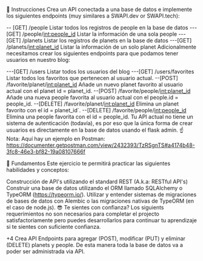 📝 Instrucciones
Crea un API conectada a una base de datos e implemente los siguientes endpoints (muy similares a SWAPI.dev or SWAPI.tech):

-- [GET] /people Listar todos los registros de people en la base de datos
---[GET] /people/<int:people_id> Listar la información de una sola people
---[GET] /planets Listar los registros de planets en la base de datos
---[GET] /planets/<int:planet_id> Listar la información de un solo planet
Adicionalmente necesitamos crear los siguientes endpoints para que podamos tener usuarios en nuestro blog:

---[GET] /users Listar todos los usuarios del blog
---[GET] /users/favorites Listar todos los favoritos que pertenecen al usuario actual.
--[POST] /favorite/planet/<int:planet_id> Añade un nuevo planet favorito al usuario actual con el planet id = planet_id.
--[POST] /favorite/people/<int:planet_id> Añade una nueva people favorita al usuario actual con el people.id = people_id.
--[DELETE] /favorite/planet/<int:planet_id> Elimina un planet favorito con el id = planet_id`.
--[DELETE] /favorite/people/<int:people_id> Elimina una people favorita con el id = people_id.
Tu API actual no tiene un sistema de autenticación (todavía), es por eso que la única forma de crear usuarios es directamente en la base de datos usando el flask admin.
☝️ Nota: Aquí hay un ejemplo en Postman: https://documenter.getpostman.com/view/2432393/TzRSgnTS#a4174b48-3fc8-46e3-bf82-19a08107666f

📖 Fundamentos
Este ejercicio te permitirá practicar las siguientes habilidades y conceptos:

Construcción de API's utilizando el standard REST (A.k.a: RESTful API's)
Construir una base de datos utilizando el ORM llamado SQLAlchemy o TypeORM (https://typeorm.io/).
Utilizar y entender sistemas de migraciones de bases de datos con Alembic o las migraciones nativas de TypeORM (en el caso de node.js).
😎 Te sientes con confianza?
Los siguients requerimientos no son necesarios para completar el projecto satisfactoriamente pero puedes desarrollarlos para continuar tu aprendizaje si te sientes con suficiente confianza.

+4 Crea API Endpoints para agregar (POST), modificar (PUT) y eliminar (DELETE) planets y people. De esta manera toda la base de datos va a poder ser administrada via API.

